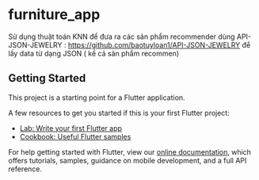 # furniture_app

Sử dụng thuật toán KNN để đưa ra các sản phẩm recommender 
dùng API-JSON-JEWELRY : https://github.com/baotuyloan1/API-JSON-JEWELRY để lấy data từ dạng JSON ( kể cả sản phẩm recommen) 


## Getting Started

This project is a starting point for a Flutter application.

A few resources to get you started if this is your first Flutter project:

- [Lab: Write your first Flutter app](https://flutter.dev/docs/get-started/codelab)
- [Cookbook: Useful Flutter samples](https://flutter.dev/docs/cookbook)

For help getting started with Flutter, view our
[online documentation](https://flutter.dev/docs), which offers tutorials,
samples, guidance on mobile development, and a full API reference.
